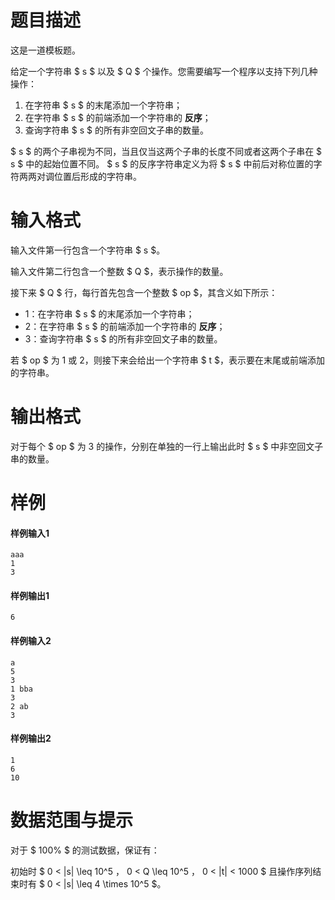 
# 题目描述

这是一道模板题。

给定一个字符串 $ s $ 以及 $ Q $ 个操作。您需要编写一个程序以支持下列几种操作：

1. 在字符串 $ s $ 的末尾添加一个字符串；
2. 在字符串 $ s $ 的前端添加一个字符串的 **反序**；
3. 查询字符串 $ s $ 的所有非空回文子串的数量。

$ s $ 的两个子串视为不同，当且仅当这两个子串的长度不同或者这两个子串在 $ s $ 中的起始位置不同。
$ s $ 的反序字符串定义为将 $ s $ 中前后对称位置的字符两两对调位置后形成的字符串。

# 输入格式

输入文件第一行包含一个字符串 $ s $。

输入文件第二行包含一个整数 $ Q $，表示操作的数量。

接下来 $ Q $ 行，每行首先包含一个整数 $ op $，其含义如下所示：

+ 1：在字符串 $ s $ 的末尾添加一个字符串；
+ 2：在字符串 $ s $ 的前端添加一个字符串的 **反序**；
+ 3：查询字符串 $ s $ 的所有非空回文子串的数量。

若 $ op $ 为 1 或 2，则接下来会给出一个字符串 $ t $，表示要在末尾或前端添加的字符串。

# 输出格式

对于每个 $ op $ 为 3 的操作，分别在单独的一行上输出此时 $ s $ 中非空回文子串的数量。

# 样例

#### 样例输入1
```plain
aaa
1
3
```

#### 样例输出1
```plain
6
```

#### 样例输入2
```plain
a
5
3
1 bba
3
2 ab
3
```

#### 样例输出2
```plain
1
6
10
```



# 数据范围与提示

对于 $ 100\% $ 的测试数据，保证有：

初始时 $ 0 < |s| \leq 10^5 $，$ 0 < Q \leq 10^5 $，$ 0 < |t| < 1000 $ 且操作序列结束时有 $ 0 < |s| \leq 4 \times 10^5 $。

